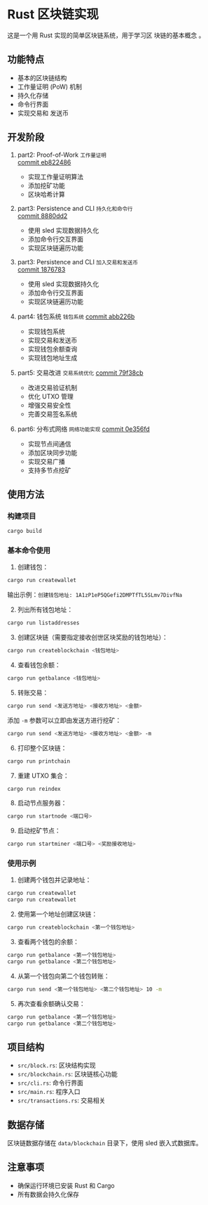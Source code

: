 # Rust 区块链实现

这是一个用 Rust 实现的简单区块链系统，用于学习区 块链的基本概念 。

## 功能特点

- 基本的区块链结构
- 工作量证明 (PoW) 机制
- 持久化存储
- 命令行界面
- 实现交易和 发送币


## 开发阶段


1. part2: Proof-of-Work      `工作量证明`            
   [commit eb822486](https://github.com/eatbreads/bitcoin_demo/tree/eb822486)
   - 实现工作量证明算法
   - 添加挖矿功能
   - 区块哈希计算

2. part3: Persistence and CLI `持久化和命令行`  
   [commit 8880dd2](https://github.com/eatbreads/bitcoin_demo/tree/8880dd2)
   - 使用 sled 实现数据持久化
   - 添加命令行交互界面
   - 实现区块链遍历功能
3. part3: Persistence and CLI `加入交易和发送币`  
   [commit 1876783](https://github.com/eatbreads/bitcoin_demo/tree/1876783)
   - 使用 sled 实现数据持久化
   - 添加命令行交互界面
   - 实现区块链遍历功能

4. part4: 钱包系统 `钱包系统`
   [commit abb226b](https://github.com/eatbreads/bitcoin_demo/tree/abb226b)
   - 实现钱包系统
   - 实现交易和发送币
   - 实现钱包余额查询
   - 实现钱包地址生成

   
5. part5: 交易改进 `交易系统优化`
   [commit 79f38cb](https://github.com/eatbreads/bitcoin_demo/tree/79f38cb0eebb4f6fc561e7fb0eecfcdbd875e1ef)
   - 改进交易验证机制
   - 优化 UTXO 管理
   - 增强交易安全性
   - 完善交易签名系统
6. part6: 分布式网络 `网络功能实现`
   [commit 0e356fd](https://github.com/eatbreads/bitcoin_demo/tree/0e356fd)
   - 实现节点间通信
   - 添加区块同步功能
   - 实现交易广播
   - 支持多节点挖矿

## 使用方法

### 构建项目

```bash
cargo build
```
### 基本命令使用

1. 创建钱包：
```bash
cargo run createwallet
```
输出示例：`创建钱包地址: 1A1zP1eP5QGefi2DMPTfTL5SLmv7DivfNa`

2. 列出所有钱包地址：
```bash
cargo run listaddresses
```

3. 创建区块链（需要指定接收创世区块奖励的钱包地址）：
```bash
cargo run createblockchain <钱包地址>
```

4. 查看钱包余额：
```bash
cargo run getbalance <钱包地址>
```

5. 转账交易：
```bash
cargo run send <发送方地址> <接收方地址> <金额>
```
添加 `-m` 参数可以立即由发送方进行挖矿：
```bash
cargo run send <发送方地址> <接收方地址> <金额> -m
```

6. 打印整个区块链：
```bash
cargo run printchain
```

7. 重建 UTXO 集合：
```bash
cargo run reindex
```

8. 启动节点服务器：
```bash
cargo run startnode <端口号>
```

9. 启动挖矿节点：
```bash
cargo run startminer <端口号> <奖励接收地址>
```

### 使用示例

1. 创建两个钱包并记录地址：
```bash
cargo run createwallet
cargo run createwallet
```

2. 使用第一个地址创建区块链：
```bash
cargo run createblockchain <第一个钱包地址>
```

3. 查看两个钱包的余额：
```bash
cargo run getbalance <第一个钱包地址>
cargo run getbalance <第二个钱包地址>
```

4. 从第一个钱包向第二个钱包转账：
```bash
cargo run send <第一个钱包地址> <第二个钱包地址> 10 -m
```

5. 再次查看余额确认交易：
```bash
cargo run getbalance <第一个钱包地址>
cargo run getbalance <第二个钱包地址>
```

## 项目结构

- `src/block.rs`: 区块结构实现
- `src/blockchain.rs`: 区块链核心功能
- `src/cli.rs`: 命令行界面
- `src/main.rs`: 程序入口
- `src/transactions.rs`: 交易相关
## 数据存储

区块链数据存储在 `data/blockchain` 目录下，使用 sled 嵌入式数据库。

## 注意事项

- 确保运行环境已安装 Rust 和 Cargo
- 所有数据会持久化保存
